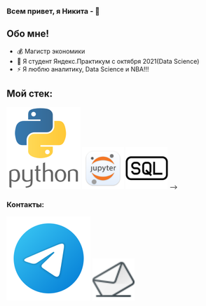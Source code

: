 ### Всем привет, я Никита -  👋

## Обо мне!
- 💰 Магистр экономики
- :orange_book: Я студент Яндекс.Практикум с октября 2021(Data Science)
- ⚡  Я люблю аналитику, Data Science и NBA!!!

## Мой стек:
![Python](./icons/python.svg)
<img src="./icons/jupyter.svg" width="96px" height="96px">
<img src="./icons/sql.svg" width="96px" height="96px"> -->

### Контакты:
[<img src="./icons/telegram.svg">](https://t.me/NikitaTsyrulnik)
[<img src="./icons/mail.svg" width="96px" height="96px">](mailto:nicitacir@yandex.ru)

